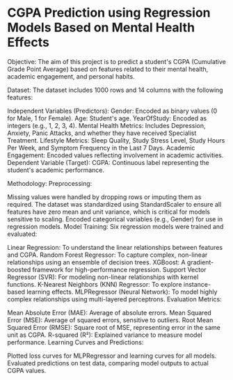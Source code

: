 # CGPA Prediction using Regression Models Based on Mental Health Effects
Objective:
The aim of this project is to predict a student's CGPA (Cumulative Grade Point Average) based on features related to their mental health, academic engagement, and personal habits.

Dataset:
The dataset includes 1000 rows and 14 columns with the following features:

Independent Variables (Predictors):
Gender: Encoded as binary values (0 for Male, 1 for Female).
Age: Student's age.
YearOfStudy: Encoded as integers (e.g., 1, 2, 3, 4).
Mental Health Metrics: Includes Depression, Anxiety, Panic Attacks, and whether they have received Specialist Treatment.
Lifestyle Metrics: Sleep Quality, Study Stress Level, Study Hours Per Week, and Symptom Frequency in the Last 7 Days.
Academic Engagement: Encoded values reflecting involvement in academic activities.
Dependent Variable (Target):
CGPA: Continuous label representing the student's academic performance.

Methodology:
Preprocessing:

Missing values were handled by dropping rows or imputing them as required.
The dataset was standardized using StandardScaler to ensure all features have zero mean and unit variance, which is critical for models sensitive to scaling.
Encoded categorical variables (e.g., Gender) for use in regression models.
Model Training: Six regression models were trained and evaluated:

Linear Regression: To understand the linear relationships between features and CGPA.
Random Forest Regressor: To capture complex, non-linear relationships using an ensemble of decision trees.
XGBoost: A gradient-boosted framework for high-performance regression.
Support Vector Regressor (SVR): For modeling non-linear relationships with kernel functions.
K-Nearest Neighbors (KNN) Regressor: To explore instance-based learning effects.
MLPRegressor (Neural Network): To model highly complex relationships using multi-layered perceptrons.
Evaluation Metrics:

Mean Absolute Error (MAE): Average of absolute errors.
Mean Squared Error (MSE): Average of squared errors, sensitive to outliers.
Root Mean Squared Error (RMSE): Square root of MSE, representing error in the same unit as CGPA.
R-squared (R²): Explained variance to measure model performance.
Learning Curves and Predictions:

Plotted loss curves for MLPRegressor and learning curves for all models.
Evaluated predictions on test data, comparing model outputs to actual CGPA values.
